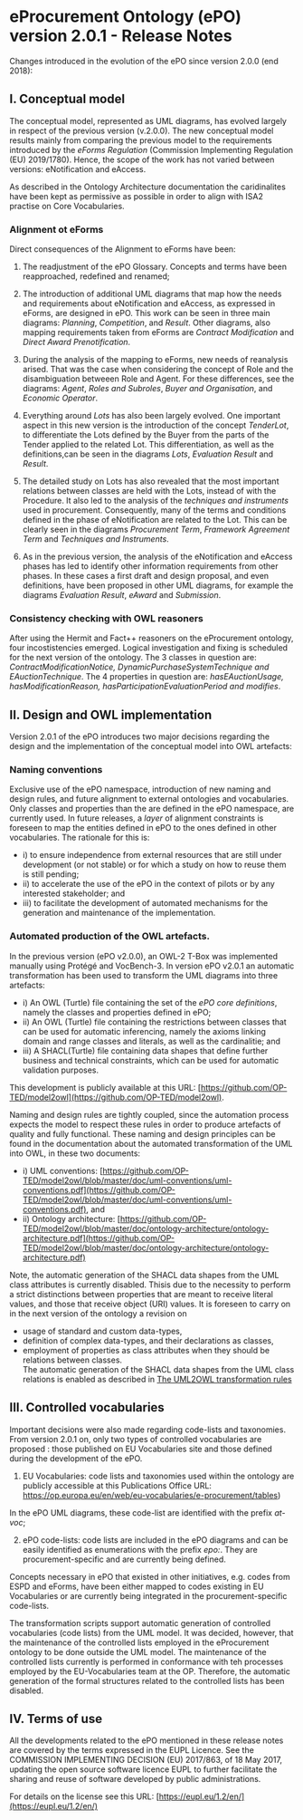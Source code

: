# eProcurement Ontology (ePO) version 2.0.1 - Release Notes 

Changes introduced in the evolution of the ePO since version 2.0.0 (end 2018):

## I. Conceptual model

The conceptual model, represented as UML diagrams, has evolved largely in respect of the previous version (v.2.0.0). 
The new conceptual model results mainly from comparing the previous model to the requirements introduced by the _eForms Regulation_ 
(Commission Implementing Regulation (EU) 2019/1780). Hence, the scope of the work has not varied between versions: eNotification and eAccess. 

As described in the Ontology Architecture documentation the caridinalites have been kept as permissive as possible in order to align with ISA2 practise on Core Vocabularies.

### Alignment ot eForms

Direct consequences of the Alignment to eForms have been:

1. The readjustment of the ePO Glossary. Concepts and terms have been reapproached, redefined and renamed; 

2. The introduction of additional UML diagrams that map how the needs and requirements about eNotification and eAccess, as expressed in eForms, 
are designed in ePO. This work can be seen in three main diagrams: _Planning_, _Competition_, and _Result_. Other diagrams, also mapping requirements taken from eForms are _Contract Modification_ and _Direct Award Prenotification_.

3. During the analysis of the mapping to eForms, new needs of reanalysis arised. That was the case when considering the concept of Role and 
the disambiguation betweeen Role and Agent. For these differences, see the diagrams: _Agent_, _Roles and Subroles_, _Buyer and Organisation_, and
_Economic Operator_.

4. Everything around _Lots_ has also been largely evolved. One important aspect in this new version is the introduction of the concept _TenderLot_, to differentiate the Lots defined by the Buyer from the parts of the Tender applied to the related Lot. This differentiation, as well as the definitions,can be seen in the diagrams _Lots_, _Evaluation Result_ and _Result_.

5. The detailed study on Lots has also revealed that the most important relations between classes are held with the Lots, instead of with the Procedure. 
It also led to the analysis of the _techniques and instruments_ used in procurement. Consequently, many of the terms and conditions defined in the 
phase of eNotification are related to the Lot. This can be clearly seen in the diagrams _Procurement Term_, _Framework Agreement Term_ and 
_Techniques and Instruments_.

6. As in the previous version, the analysis of the eNotification and eAccess phases has led to identify other information requirements from other phases. 
In these cases a first draft and design proposal, and even definitions, have been proposed in other UML diagrams, for example
the diagrams _Evaluation Result_, _eAward_ and _Submission_. 

### Consistency checking with OWL reasoners

After using the Hermit and Fact++ reasoners on the eProcurement ontology, four incostistencies emerged. Logical investigation and fixing is scheduled for the next version of the ontology. 
The 3 classes in question are: _ContractModificationNotice, DynamicPurchaseSystemTechnique and EAuctionTechnique_. 
The 4 properties in question are: _hasEAuctionUsage, hasModificationReason, hasParticipationEvaluationPeriod and modifies_.

## II. Design and OWL implementation

Version 2.0.1 of the ePO introduces two major decisions regarding the design and the implementation of the conceptual model into OWL artefacts:

### Naming conventions

Exclusive use of the ePO namespace, introduction of new naming and design rules, and future alignment to external ontologies and vocabularies. 
Only classes and properties than the are defined in the ePO namespace, are currently used.
In future releases, a _layer_ of alignment constraints is foreseen to map the entities defined in ePO to the ones defined in other vocabularies. 
The rationale for this is: 

* i) to ensure independence from external resources that are still under development (or not stable) or for 
which a study on how to reuse them is still pending; 
* ii) to accelerate the use of the ePO in the context of pilots or by any interested stakeholder; and 
* iii) to facilitate the development of automated mechanisms for the generation and maintenance of the implementation.

### Automated production of the OWL artefacts. 

In the previous version (ePO v2.0.0), an OWL-2 T-Box was implemented manually using Protégé and VocBench-3. 
In version ePO v2.0.1 an automatic transformation has been used to transform the UML diagrams into three artefacts: 

* i) An OWL (Turtle) file containing the set of the _ePO core definitions_, namely the classes and properties defined in ePO;
* ii) An OWL (Turtle) file containing the restrictions between classes that can be used for automatic inferencing, namely the axioms linking domain and range classes and literals, as well as the cardinalitie; and
* iii) A SHACL(Turtle) file containing data shapes that define further business and technical constraints, which can be used for automatic validation purposes.

This development is publicly available at this URL: [https://github.com/OP-TED/model2owl](https://github.com/OP-TED/model2owl).

Naming and design rules are tightly coupled, since the automation process expects the model to respect these rules in order to produce artefacts of quality and fully functional. These naming and design principles can be found in the documentation about the automated transformation of the UML into OWL, in these two documents:

* i) UML conventions: [https://github.com/OP-TED/model2owl/blob/master/doc/uml-conventions/uml-conventions.pdf](https://github.com/OP-TED/model2owl/blob/master/doc/uml-conventions/uml-conventions.pdf), and
* ii) Ontology architecture: [https://github.com/OP-TED/model2owl/blob/master/doc/ontology-architecture/ontology-architecture.pdf](https://github.com/OP-TED/model2owl/blob/master/doc/ontology-architecture/ontology-architecture.pdf)

Note, the automatic generation of the SHACL data shapes from the UML class attributes is currently disabled.  Thisis due to the necessity to perform a strict distinctions between properties that are meant to receive literal values, and those that receive object (URI) values. It is foreseen to carry on in the next version of the ontology a revision on 
  * usage of standard and custom data-types,
  * definition of complex data-types, and their declarations as classes, 
  * employment of properties as class attributes when they should be relations between classes.  
The automatic generation of the SHACL data shapes from the UML class relations is enabled as described in [The UML2OWL transformation rules](https://github.com/OP-TED/model2owl/blob/master/doc/uml2owl-transformation/uml2owl-transformation.pdf)
## III. Controlled vocabularies

Important decisions were also made regarding code-lists and taxonomies. From version 2.0.1 on, only two types of controlled vocabularies are proposed : those published on EU Vocabularies site and those defined during the development of the ePO. 

1. EU Vocabularies: code lists and taxonomies used within the ontology are publicly accessible at this Publications Office URL: https://op.europa.eu/en/web/eu-vocabularies/e-procurement/tables)

In the ePO UML diagrams, these code-list are identified with the prefix _at-voc_;

2. ePO code-lists: code lists are included in the ePO diagrams and can be easily identified as enumerations with the prefix _epo:_. They are procurement-specific and are currently being defined.

Concepts necessary in ePO that existed in other initiatives, e.g. codes from ESPD and eForms, have been either mapped to codes existing in EU Vocabularies or are currently
being integrated in the procurement-specific code-lists.

The transformation scripts support automatic generation of controlled vocabularies (code lists) from the UML model. It was decided, however, that the maintenance of the controlled lists employed in the eProcurement ontology to be done outside the UML model. The maintenance of the controlled lists currently is performed in conformance with teh processes employed by the EU-Vocabularies team at the OP. Therefore, the automatic generation of the formal structures  related to the controlled lists has been disabled. 

## IV. Terms of use

All the developments related to the ePO mentioned in these release notes are covered by the terms expressed in the EUPL Licence. See the COMMISSION IMPLEMENTING DECISION (EU) 2017/863, of 18 May 2017, updating the open source software licence EUPL to further facilitate the sharing and reuse of software developed by public administrations.

For details on the license see this URL: [https://eupl.eu/1.2/en/](https://eupl.eu/1.2/en/)

